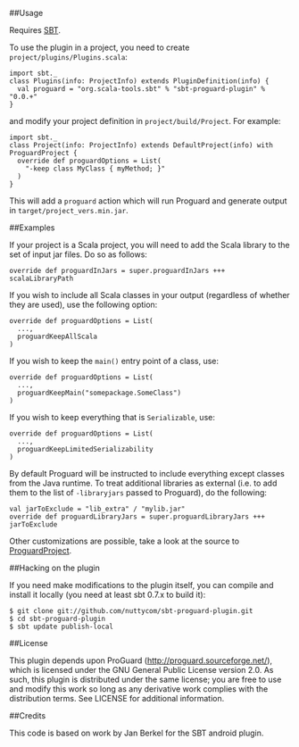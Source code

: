 ##Usage

Requires [SBT](http://simple-build-tool.googlecode.com/).

To use the plugin in a project, you need to create `project/plugins/Plugins.scala`:

    import sbt._
    class Plugins(info: ProjectInfo) extends PluginDefinition(info) {
      val proguard = "org.scala-tools.sbt" % "sbt-proguard-plugin" % "0.0.+"
    }

and modify your project definition in `project/build/Project`. For example:

    import sbt._
    class Project(info: ProjectInfo) extends DefaultProject(info) with ProguardProject {
      override def proguardOptions = List(
        "-keep class MyClass { myMethod; }"
      )
    }

This will add a `proguard` action which will run Proguard and generate output
in `target/project_vers.min.jar`.

##Examples

If your project is a Scala project, you will need to add the Scala library to
the set of input jar files. Do so as follows:

    override def proguardInJars = super.proguardInJars +++ scalaLibraryPath

If you wish to include all Scala classes in your output (regardless of whether
they are used), use the following option:

    override def proguardOptions = List(
      ...,
      proguardKeepAllScala
    )

If you wish to keep the `main()` entry point of a class, use:

    override def proguardOptions = List(
      ...,
      proguardKeepMain("somepackage.SomeClass")
    )

If you wish to keep everything that is `Serializable`, use:

    override def proguardOptions = List(
      ...,
      proguardKeepLimitedSerializability
    )

By default Proguard will be instructed to include everything except classes
from the Java runtime. To treat additional libraries as external (i.e. to
add them to the list of `-libraryjars` passed to Proguard), do the following:

    val jarToExclude = "lib_extra" / "mylib.jar"
    override def proguardLibraryJars = super.proguardLibraryJars +++ jarToExclude

Other customizations are possible, take a look at the source to [ProguardProject](http://github.com/nuttycom/sbt-proguard-plugin/tree/master/src/main/scala/ProguardProject.scala).

##Hacking on the plugin

If you need make modifications to the plugin itself, you can compile and install it locally (you need at least sbt 0.7.x to build it):

    $ git clone git://github.com/nuttycom/sbt-proguard-plugin.git
    $ cd sbt-proguard-plugin
    $ sbt update publish-local

##License

This plugin depends upon ProGuard (http://proguard.sourceforge.net/),
which is licensed under the GNU General Public License version 2.0.
As such, this plugin is distributed under the same license; you are
free to use and modify this work so long as any derivative work complies
with the distribution terms. See LICENSE for additional information.

##Credits

This code is based on work by Jan Berkel for the SBT android plugin.
